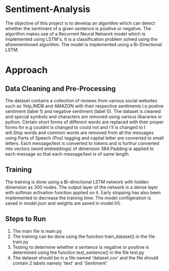 # Sentiment-Analysis

The objective of this project is to develop an algorithm which can detect whether the sentiment of a given sentence is positive or negative. The algorithm makes use of a Recurrent Neural Network model which is implemented using LSTM's. It is a classification problem solved using the aforementioned algorithm. The model is implemented using a Bi-Directional LSTM.


# Approach

## Data Cleaning and Pre-Processing

The dataset contains a collection of reviews from various social websites such as Yelp,IMDB and AMAZON with their respective sentiments i.e postive sentiment (label 1) and negative sentiment (label 0). 
The dataset is cleaned and special symbols and characters are removed using various libararies in python. Certain short forms of different words are replaced with their proper forms for e.g couldnt is changed to could not and i'll is changed to I will.Stop words and common words are removed from all the messages using Parts of Speech (Pos) tagging and capital letter are converted to small letters. Each message/text is converted to tokens and is furthur converted into vectors (word embeddings) of dimension 384.Padding is applied to each message so that each message/text is of same length.

## Training 

The training is done using a Bi-directional LSTM network with hidden dimension as 300 nodes. The output layer of the network is a dense layer with softmax activation function applied on it. Early stopping has also been implemented to decrease the training time. The model configeration is saved in model.json and weights are saved in model.h5.

## Steps to Run 

1. The main file is main.py
2. The training can be done using the function train_dataset() in the file train.py
3. Testing to determine whether a sentence is negative or positive is determined using the function test_sentence() in the file test.py
4. The dataset should be in a file named 'dataset.csv' and the file should contain 2 labels namely 'text' and 'Sentiment'

